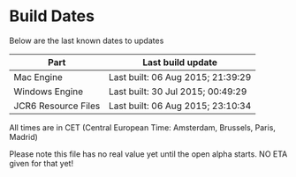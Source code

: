 # Build Dates

Below are the last known dates to updates

Part | Last build update
-----|-----
Mac Engine | Last built: 06 Aug 2015; 21:39:29
Windows Engine | Last built: 30 Jul 2015; 00:49:29
JCR6 Resource Files | Last built: 06 Aug 2015; 23:10:34
All times are in CET (Central European Time: Amsterdam, Brussels, Paris, Madrid)


Please note this file has no real value yet until the open alpha starts. NO ETA given for that yet!
